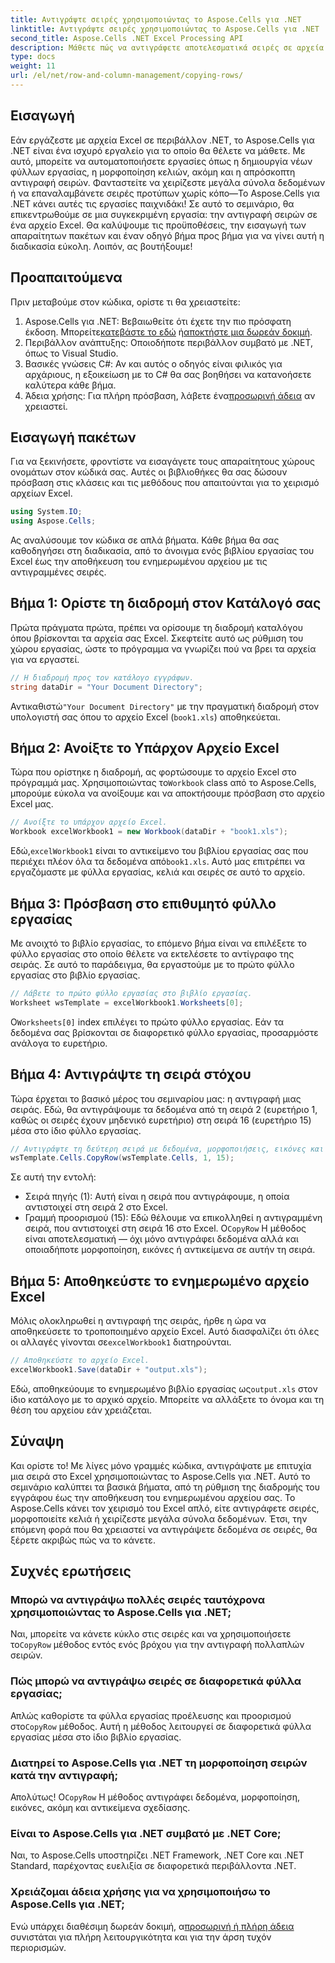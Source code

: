 ```yaml
---
title: Αντιγράψτε σειρές χρησιμοποιώντας το Aspose.Cells για .NET
linktitle: Αντιγράψτε σειρές χρησιμοποιώντας το Aspose.Cells για .NET
second_title: Aspose.Cells .NET Excel Processing API
description: Μάθετε πώς να αντιγράφετε αποτελεσματικά σειρές σε αρχεία Excel χρησιμοποιώντας το Aspose.Cells για .NET. Αυτός ο οδηγός βήμα προς βήμα απλοποιεί την αντιγραφή σειρών για τις ανάγκες διαχείρισης δεδομένων σας.
type: docs
weight: 11
url: /el/net/row-and-column-management/copying-rows/
---
```

## Εισαγωγή
Εάν εργάζεστε με αρχεία Excel σε περιβάλλον .NET, το Aspose.Cells για .NET είναι ένα ισχυρό εργαλείο για το οποίο θα θέλετε να μάθετε. Με αυτό, μπορείτε να αυτοματοποιήσετε εργασίες όπως η δημιουργία νέων φύλλων εργασίας, η μορφοποίηση κελιών, ακόμη και η απρόσκοπτη αντιγραφή σειρών. Φανταστείτε να χειρίζεστε μεγάλα σύνολα δεδομένων ή να επαναλαμβάνετε σειρές προτύπων χωρίς κόπο—Το Aspose.Cells για .NET κάνει αυτές τις εργασίες παιχνιδάκι! Σε αυτό το σεμινάριο, θα επικεντρωθούμε σε μια συγκεκριμένη εργασία: την αντιγραφή σειρών σε ένα αρχείο Excel. Θα καλύψουμε τις προϋποθέσεις, την εισαγωγή των απαραίτητων πακέτων και έναν οδηγό βήμα προς βήμα για να γίνει αυτή η διαδικασία εύκολη. Λοιπόν, ας βουτήξουμε!
## Προαπαιτούμενα
Πριν μεταβούμε στον κώδικα, ορίστε τι θα χρειαστείτε:
1.  Aspose.Cells για .NET: Βεβαιωθείτε ότι έχετε την πιο πρόσφατη έκδοση. Μπορείτε[κατεβάστε το εδώ](https://releases.aspose.com/cells/net/) ή[αποκτήστε μια δωρεάν δοκιμή](https://releases.aspose.com/).
2. Περιβάλλον ανάπτυξης: Οποιοδήποτε περιβάλλον συμβατό με .NET, όπως το Visual Studio.
3. Βασικές γνώσεις C#: Αν και αυτός ο οδηγός είναι φιλικός για αρχάριους, η εξοικείωση με το C# θα σας βοηθήσει να κατανοήσετε καλύτερα κάθε βήμα.
4.  Άδεια χρήσης: Για πλήρη πρόσβαση, λάβετε ένα[προσωρινή άδεια](https://purchase.aspose.com/temporary-license/) αν χρειαστεί.
## Εισαγωγή πακέτων
Για να ξεκινήσετε, φροντίστε να εισαγάγετε τους απαραίτητους χώρους ονομάτων στον κώδικά σας. Αυτές οι βιβλιοθήκες θα σας δώσουν πρόσβαση στις κλάσεις και τις μεθόδους που απαιτούνται για το χειρισμό αρχείων Excel.
```csharp
using System.IO;
using Aspose.Cells;
```
Ας αναλύσουμε τον κώδικα σε απλά βήματα. Κάθε βήμα θα σας καθοδηγήσει στη διαδικασία, από το άνοιγμα ενός βιβλίου εργασίας του Excel έως την αποθήκευση του ενημερωμένου αρχείου με τις αντιγραμμένες σειρές.
## Βήμα 1: Ορίστε τη διαδρομή στον Κατάλογό σας
Πρώτα πράγματα πρώτα, πρέπει να ορίσουμε τη διαδρομή καταλόγου όπου βρίσκονται τα αρχεία σας Excel. Σκεφτείτε αυτό ως ρύθμιση του χώρου εργασίας, ώστε το πρόγραμμα να γνωρίζει πού να βρει τα αρχεία για να εργαστεί.
```csharp
// Η διαδρομή προς τον κατάλογο εγγράφων.
string dataDir = "Your Document Directory";
```
 Αντικαθιστώ`"Your Document Directory"` με την πραγματική διαδρομή στον υπολογιστή σας όπου το αρχείο Excel (`book1.xls`) αποθηκεύεται.
## Βήμα 2: Ανοίξτε το Υπάρχον Αρχείο Excel
 Τώρα που ορίστηκε η διαδρομή, ας φορτώσουμε το αρχείο Excel στο πρόγραμμά μας. Χρησιμοποιώντας το`Workbook` class από το Aspose.Cells, μπορούμε εύκολα να ανοίξουμε και να αποκτήσουμε πρόσβαση στο αρχείο Excel μας.
```csharp
// Ανοίξτε το υπάρχον αρχείο Excel.
Workbook excelWorkbook1 = new Workbook(dataDir + "book1.xls");
```
 Εδώ,`excelWorkbook1` είναι το αντικείμενο του βιβλίου εργασίας σας που περιέχει πλέον όλα τα δεδομένα από`book1.xls`. Αυτό μας επιτρέπει να εργαζόμαστε με φύλλα εργασίας, κελιά και σειρές σε αυτό το αρχείο.
## Βήμα 3: Πρόσβαση στο επιθυμητό φύλλο εργασίας
Με ανοιχτό το βιβλίο εργασίας, το επόμενο βήμα είναι να επιλέξετε το φύλλο εργασίας στο οποίο θέλετε να εκτελέσετε το αντίγραφο της σειράς. Σε αυτό το παράδειγμα, θα εργαστούμε με το πρώτο φύλλο εργασίας στο βιβλίο εργασίας.
```csharp
// Λάβετε το πρώτο φύλλο εργασίας στο βιβλίο εργασίας.
Worksheet wsTemplate = excelWorkbook1.Worksheets[0];
```
 Ο`Worksheets[0]` index επιλέγει το πρώτο φύλλο εργασίας. Εάν τα δεδομένα σας βρίσκονται σε διαφορετικό φύλλο εργασίας, προσαρμόστε ανάλογα το ευρετήριο.
## Βήμα 4: Αντιγράψτε τη σειρά στόχου
Τώρα έρχεται το βασικό μέρος του σεμιναρίου μας: η αντιγραφή μιας σειράς. Εδώ, θα αντιγράψουμε τα δεδομένα από τη σειρά 2 (ευρετήριο 1, καθώς οι σειρές έχουν μηδενικό ευρετήριο) στη σειρά 16 (ευρετήριο 15) μέσα στο ίδιο φύλλο εργασίας.
```csharp
// Αντιγράψτε τη δεύτερη σειρά με δεδομένα, μορφοποιήσεις, εικόνες και αντικείμενα σχεδίασης στη 16η σειρά.
wsTemplate.Cells.CopyRow(wsTemplate.Cells, 1, 15);
```
Σε αυτή την εντολή:
- Σειρά πηγής (1): Αυτή είναι η σειρά που αντιγράφουμε, η οποία αντιστοιχεί στη σειρά 2 στο Excel.
- Γραμμή προορισμού (15): Εδώ θέλουμε να επικολληθεί η αντιγραμμένη σειρά, που αντιστοιχεί στη σειρά 16 στο Excel.
 Ο`CopyRow` Η μέθοδος είναι αποτελεσματική — όχι μόνο αντιγράφει δεδομένα αλλά και οποιαδήποτε μορφοποίηση, εικόνες ή αντικείμενα σε αυτήν τη σειρά.
## Βήμα 5: Αποθηκεύστε το ενημερωμένο αρχείο Excel
Μόλις ολοκληρωθεί η αντιγραφή της σειράς, ήρθε η ώρα να αποθηκεύσετε το τροποποιημένο αρχείο Excel. Αυτό διασφαλίζει ότι όλες οι αλλαγές γίνονται σε`excelWorkbook1` διατηρούνται.
```csharp
// Αποθηκεύστε το αρχείο Excel.
excelWorkbook1.Save(dataDir + "output.xls");
```
 Εδώ, αποθηκεύουμε το ενημερωμένο βιβλίο εργασίας ως`output.xls` στον ίδιο κατάλογο με το αρχικό αρχείο. Μπορείτε να αλλάξετε το όνομα και τη θέση του αρχείου εάν χρειάζεται.
## Σύναψη
Και ορίστε το! Με λίγες μόνο γραμμές κώδικα, αντιγράψατε με επιτυχία μια σειρά στο Excel χρησιμοποιώντας το Aspose.Cells για .NET. Αυτό το σεμινάριο καλύπτει τα βασικά βήματα, από τη ρύθμιση της διαδρομής του εγγράφου έως την αποθήκευση του ενημερωμένου αρχείου σας. Το Aspose.Cells κάνει τον χειρισμό του Excel απλό, είτε αντιγράφετε σειρές, μορφοποιείτε κελιά ή χειρίζεστε μεγάλα σύνολα δεδομένων. Έτσι, την επόμενη φορά που θα χρειαστεί να αντιγράψετε δεδομένα σε σειρές, θα ξέρετε ακριβώς πώς να το κάνετε.
## Συχνές ερωτήσεις
### Μπορώ να αντιγράψω πολλές σειρές ταυτόχρονα χρησιμοποιώντας το Aspose.Cells για .NET;  
 Ναι, μπορείτε να κάνετε κύκλο στις σειρές και να χρησιμοποιήσετε το`CopyRow` μέθοδος εντός ενός βρόχου για την αντιγραφή πολλαπλών σειρών.
### Πώς μπορώ να αντιγράψω σειρές σε διαφορετικά φύλλα εργασίας;  
Απλώς καθορίστε τα φύλλα εργασίας προέλευσης και προορισμού στο`CopyRow` μέθοδος. Αυτή η μέθοδος λειτουργεί σε διαφορετικά φύλλα εργασίας μέσα στο ίδιο βιβλίο εργασίας.
### Διατηρεί το Aspose.Cells για .NET τη μορφοποίηση σειρών κατά την αντιγραφή;  
 Απολύτως! Ο`CopyRow` Η μέθοδος αντιγράφει δεδομένα, μορφοποίηση, εικόνες, ακόμη και αντικείμενα σχεδίασης.
### Είναι το Aspose.Cells για .NET συμβατό με .NET Core;  
Ναι, το Aspose.Cells υποστηρίζει .NET Framework, .NET Core και .NET Standard, παρέχοντας ευελιξία σε διαφορετικά περιβάλλοντα .NET.
### Χρειάζομαι άδεια χρήσης για να χρησιμοποιήσω το Aspose.Cells για .NET;  
 Ενώ υπάρχει διαθέσιμη δωρεάν δοκιμή, α[προσωρινή ή πλήρη άδεια](https://purchase.aspose.com/buy) συνιστάται για πλήρη λειτουργικότητα και για την άρση τυχόν περιορισμών.